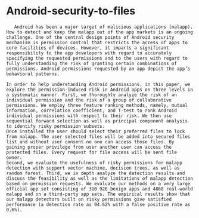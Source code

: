 # Android-security-to-files
       Android has been a major target of malicious applications (malapp). How to detect and keep the malapp out of the app markets is an ongoing challenge. One of the central design points of Android security mechanism is permission control that restricts the access of apps to core facilities of devices. However, it imparts a significant responsibility to the app developers with regard to accurately specifying the requested permissions and to the users with regard to fully understanding the risk of granting certain combinations of permissions. Android permissions requested by an app depict the app’s behavioral patterns. 

	In order to help understanding Android permissions, in this paper, we explore the permission-induced risk in Android apps on three levels in a systematic manner. First, we thoroughly analyze the risk of an individual permission and the risk of a group of collaborative permissions. We employ three feature ranking methods, namely, mutual information, correlation coefficient, and T-test to rank Android individual permissions with respect to their risk. We then use sequential forward selection as well as principal component analysis to identify risky permission subsets. 
	Once installed the user should select their preferred files to lock from malapp. The user selected files will be added into secured files list and without user consent no one can access those files. By gaining proper privilege from user another user can access the protected files. Every request for file access will be sent file owner.
	Second, we evaluate the usefulness of risky permissions for malapp detection with support vector machine, decision trees, as well as random forest. Third, we in depth analyze the detection results and discuss the feasibility as well as the limitations of malapp detection based on permission requests. We evaluate our methods on a very large official app set consisting of 310 926 benign apps and 4868 real-world malapp and on a third-party app sets. The empirical results show that our malapp detectors built on risky permissions give satisfied performance (a detection rate as 94.62% with a false positive rate as 0.6%). 
